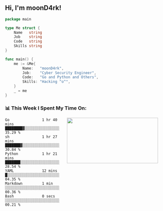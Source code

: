 <h2> Hi, I'm moonD4rk!</h2>

```go
package main

type Me struct {
	Name   string
	Job    string
	Code   string
	Skills string
}

func main() {
	me := &Me{
		Name:   "moonD4rk",
		Job:    "Cyber Security Engineer",
		Code:   "Go and Python and Others",
		Skills: "Hacking ^o^",
	}
	_ = me
}
```

<h3>📊 This Week I Spent My Time On:</h3>
<img align='right' src="https://github-readme-stats.vercel.app/api?username=moond4rk&show_icons=true&theme=radical", width="300" height="150">

<!--START_SECTION:waka-->

```text
Go               1 hr 40 mins    ████████▓░░░░░░░░░░░░░░░░   35.29 %
sh               1 hr 27 mins    ███████▓░░░░░░░░░░░░░░░░░   30.84 %
Python           1 hr 21 mins    ███████░░░░░░░░░░░░░░░░░░   28.54 %
YAML             12 mins         █░░░░░░░░░░░░░░░░░░░░░░░░   04.35 %
Markdown         1 min           ░░░░░░░░░░░░░░░░░░░░░░░░░   00.36 %
Bash             0 secs          ░░░░░░░░░░░░░░░░░░░░░░░░░   00.21 %
```

<!--END_SECTION:waka-->

